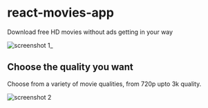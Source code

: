 # react-movies-app

Download free HD movies without ads getting in your way

![screenshot 1_](https://github.com/JohnMwendwa/react-movies-app/assets/72663882/f40719d8-f893-4762-9165-c81d0552e50d)

## Choose the quality you want

Choose from a variety of movie qualities, from 720p upto 3k quality.

![screenshot 2](https://github.com/JohnMwendwa/react-movies-app/assets/72663882/54f64b4a-823b-414c-816f-fec7195495de)
